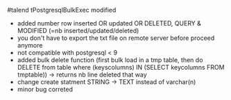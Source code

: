 #talend tPostgresqlBulkExec modified

- added number row inserted OR updated OR DELETED, QUERY & MODIFIED (=nb inserted/updated/deleted)
- you don't have to export the txt file on remote server before proceed anymore
- not compatible with postgresql < 9
- added bulk delete function (first bulk load in a tmp table, then do DELETE from table where (keyscolumns) IN (SELECT keycolumns FROM tmptable)) -> returns nb line deleted that way
- change create statment STRING -> TEXT instead of varchar(n) 
- minor bug correted
